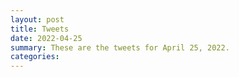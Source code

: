 ```yaml
---
layout: post
title: Tweets
date: 2022-04-25
summary: These are the tweets for April 25, 2022.
categories:
---
```


